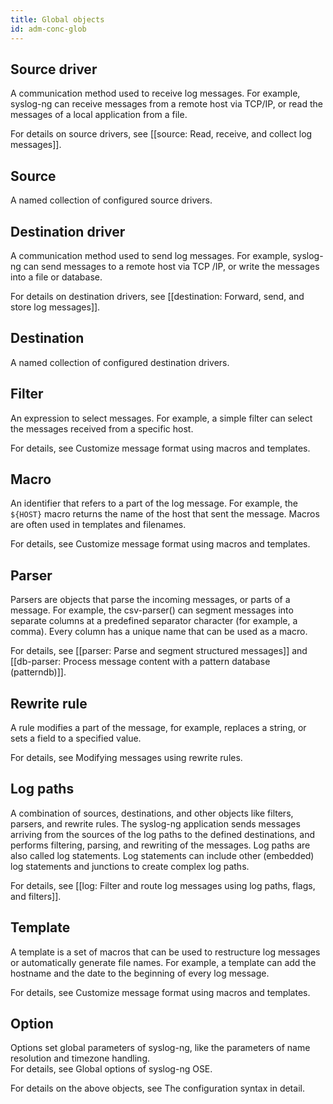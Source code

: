 ```yaml
---
title: Global objects
id: adm-conc-glob
---
```


## Source driver

A communication method used to receive log messages. For example, syslog-ng can
receive messages from a remote host via TCP/IP, or read the messages of a local
application from a file.  

For details on source drivers, see [[source: Read, receive, and collect log messages]].

## Source

A named collection of configured source drivers.

## Destination driver

A communication method used to send log messages. For example, syslog-ng can
send messages to a remote host via TCP /IP, or write the messages into a file
or database.  

For details on destination drivers, see
[[destination: Forward, send, and store log messages]].

## Destination

A named collection of configured destination drivers.

## Filter

An expression to select messages. For example, a simple filter can select the
messages received from a specific host.  

For details, see Customize message format using macros and templates.

## Macro

An identifier that refers to a part of the log message. For example,
the `${HOST}` macro returns the name of the host that sent the message.
Macros are often used in templates and filenames.  

For details, see Customize message format using macros and templates.

## Parser

Parsers are objects that parse the incoming messages, or parts of a message.
For example, the csv-parser() can segment messages into separate columns at a
predefined separator character (for example, a comma). Every column has a
unique name that can be used as a macro.  

For details, see [[parser: Parse and segment structured messages]]
and [[db-parser: Process message content with a pattern database (patterndb)]].

## Rewrite rule

A rule modifies a part of the message, for example, replaces a string, or sets
a field to a specified value.  

For details, see Modifying messages using rewrite rules.

## Log paths

A combination of sources, destinations, and other objects like filters, parsers,
and rewrite rules. The syslog-ng application sends messages arriving from the
sources of the log paths to the defined destinations, and performs filtering,
parsing, and rewriting of the messages. Log paths are also called log statements.
Log statements can include other (embedded) log statements and junctions to
create complex log paths.  

For details,
see [[log: Filter and route log messages using log paths, flags, and filters]].

## Template

A template is a set of macros that can be used to restructure log messages or
automatically generate file names. For example, a template can add the hostname
and the date to the beginning of every log message.  

For details, see Customize message format using macros and templates.

## Option

Options set global parameters of syslog-ng, like the parameters of name
resolution and timezone handling.  
For details, see Global options of syslog-ng OSE.

For details on the above objects, see The configuration syntax in detail.
